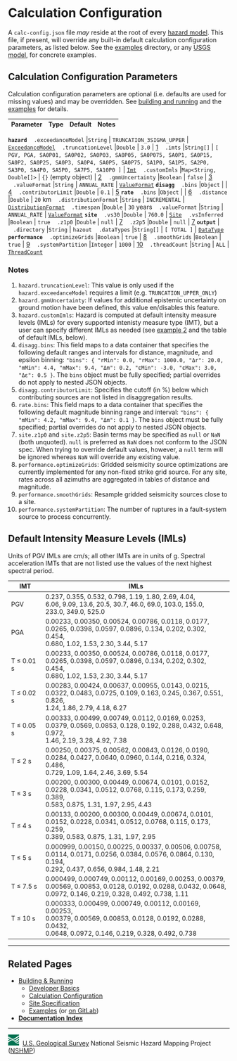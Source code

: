 # Calculation Configuration

A `calc-config.json` file _may_ reside at the root of every [hazard model](./Hazard-Model.md). This
file, if present, will override any built-in default calculation configuration parameters, as
listed below. See the [examples](../../etc/examples/README.md) directory, or any
[USGS model](./Usgs-Models.md), for concrete examples.

## Calculation Configuration Parameters

Calculation configuration parameters are optional (i.e. defaults are used for missing values) and
may be overridden. See [building and running](./Building-&-Running.md) and the
[examples](../../etc/examples) for details.

Parameter | Type | Default | Notes |
--------- | ---- | ------- | ----- |
__`hazard`__
&nbsp;&nbsp;&nbsp;`.exceedanceModel`       |`String`   | `TRUNCATION_3SIGMA_UPPER` | [`ExceedanceModel`][url-exceedance]
&nbsp;&nbsp;&nbsp;`.truncationLevel`       |`Double`   | `3.0`                     | [1](#notes)
&nbsp;&nbsp;&nbsp;`.imts`                  |`String[]` | `[ PGV, PGA, SA0P01, SA0P02, SA0P03, SA0P05, SA0P075, SA0P1, SA0P15, SA0P2, SA0P25, SA0P3, SA0P4, SA0P5, SA0P75, SA1P0, SA1P5, SA2P0, SA3P0, SA4P0, SA5P0, SA7P5, SA10P0 ]` | [`Imt`][url-imt]
&nbsp;&nbsp;&nbsp;`.customImls`            |`Map<String, Double[]>`  | `{}` (empty object)     | [2](#notes)
&nbsp;&nbsp;&nbsp;`.gmmUncertainty`        |`Boolean`  | `false`                   | [3](#notes)
&nbsp;&nbsp;&nbsp;`.valueFormat`           |`String`   | `ANNUAL_RATE`             | [`ValueFormat`][url-valueformat]
__`disagg`__
&nbsp;&nbsp;&nbsp;`.bins`                  |`Object`   |                           | [4](#notes)
&nbsp;&nbsp;&nbsp;`.contributorLimit`      |`Double`   | `0.1`                     | [5](#notes)
__`rate`__
&nbsp;&nbsp;&nbsp;`.bins`                  |`Object`   |                           | [6](#notes)
&nbsp;&nbsp;&nbsp;`.distance`              |`Double`   | `20` km
&nbsp;&nbsp;&nbsp;`.distributionFormat`    |`String`   | `INCREMENTAL`             | [`DistributionFormat`][url-distribution]
&nbsp;&nbsp;&nbsp;`.timespan`              |`Double`   | `30` years
&nbsp;&nbsp;&nbsp;`.valueFormat`           |`String`   | `ANNUAL_RATE`             | [`ValueFormat`][url-valueformat]
__`site`__
&nbsp;&nbsp;&nbsp;`.vs30`                  |`Double`   | `760.0`                   | [`Site`][url-site]
&nbsp;&nbsp;&nbsp;`.vsInferred`            |`Boolean`  | `true`
&nbsp;&nbsp;&nbsp;`.z1p0`                  |`Double`   | `null`                    | [7](#notes)
&nbsp;&nbsp;&nbsp;`.z2p5`                  |`Double`   | `null`                    | [7](#notes)
__`output`__                               |
&nbsp;&nbsp;&nbsp;`.directory`             |`String`   | `hazout`
&nbsp;&nbsp;&nbsp;`.dataTypes`             |`String[]` | `[ TOTAL ]`               | [`DataType`][url-datatype]
__`performance`__
&nbsp;&nbsp;&nbsp;`.optimizeGrids`         |`Boolean`  | `true`                    | [8](#notes)
&nbsp;&nbsp;&nbsp;`.smoothGrids`           |`Boolean`  | `true`                    | [9](#notes)
&nbsp;&nbsp;&nbsp;`.systemPartition`       |`Integer`  | `1000`                    | [10](#notes)
&nbsp;&nbsp;&nbsp;`.threadCount`           |`String`   | `ALL`                     | [`ThreadCount`][url-sheets]

[url-exceedance]: https://earthquake.usgs.gov/nshmp/docs/nshmp-lib/gov/usgs/earthquake/nshmp/calc/ExceedanceModel.html
[url-imt]: https://earthquake.usgs.gov/nshmp/docs/nshmp-lib/gov/usgs/earthquake/nshmp/gmm/Imt.html
[url-valueformat]: https://earthquake.usgs.gov/nshmp/docs/nshmp-lib/gov/usgs/earthquake/nshmp/calc/ValueFormat.html
[url-distribution]: https://earthquake.usgs.gov/nshmp/docs/nshmp-lib/gov/usgs/earthquake/nshmp/calc/DistributionFormat.html
[url-site]: https://earthquake.usgs.gov/nshmp/docs/nshmp-lib/gov/usgs/earthquake/nshmp/calc/Site.html
[url-datatype]: https://earthquake.usgs.gov/nshmp/docs/nshmp-lib/gov/usgs/earthquake/nshmp/calc/DataType.html
[url-sheets]: https://earthquake.usgs.gov/nshmp/docs/nshmp-lib/gov/usgs/earthquake/nshmp/calc/ThreadCount.html

### Notes

1. `hazard.truncationLevel`: This value is only used if the `hazard.exceedanceModel` requires a
   limit (e.g. `TRUNCATION_UPPER_ONLY`)
2. `hazard.gmmUncertainty`: If values for additional epistemic uncertainty on ground motion have
   been defined, this value en/disables this feature.
3. `hazard.customImls`: Hazard is computed at default intensity measure levels (IMLs) for every
   supported intenisty measure type (IMT), but a user can specify different IMLs as needed (see
   [example 2](../../etc/examples/2-custom-config/README.md) and the
   table of default IMLs, below).
4. `disagg.bins`: This field maps to a data container that specifies the following default ranges
   and intervals for distance, magnitude, and epsilon binning: `"bins": { "rMin": 0.0, "rMax":
   1000.0, "Δr": 20.0, "mMin": 4.4, "mMax": 9.4, "Δm": 0.2, "εMin": -3.0, "εMax": 3.0, "Δε": 0.5 }`.
   The `bins` object must be fully specified; partial overrides do not apply to nested JSON objects.
5. `disagg.contributorLimit`: Specifies the cutoff (in %) below which contributing sources are not
   listed in disaggregation results.
6. `rate.bins`: This field maps to a data container that specifies the following default magnitude
   binning range and interval: `"bins": { "mMin": 4.2, "mMax": 9.4, "Δm": 0.1 }`. The `bins` object
   must be fully specified; partial overrides do not apply to nested JSON objects.
7. `site.z1p0` and `site.z2p5`: Basin terms may be specified as `null` or `NaN` (both unquoted).
   `null` is preferred as `NaN` does not conform to the JSON spec. When trying to override default
   values, however, a `null` term will be ignored whereas `NaN` will override any existing value.
8. `performance.optimizeGrids`: Gridded seismicity source optimizations are currently implemented
   for any non-fixed strike grid source. For any site, rates across all azimuths are aggregated
   in tables of distance and magnitude.
9. `performance.smoothGrids`: Resample gridded seismicity sources close to a site.
10. `performance.systemPartition`: The number of ruptures in a fault-system source to process
    concurrently.

## Default Intensity Measure Levels (IMLs)

Units of PGV IMLs are cm/s; all other IMTs are in units of g. Spectral acceleration IMTs that are
not listed use the values of the next highest spectral period.

IMT        | IMLs
-----------|-----
PGV        | 0.237, 0.355, 0.532, 0.798, 1.19, 1.80, 2.69, 4.04, <br>6.06, 9.09, 13.6, 20.5, 30.7, 46.0, 69.0, 103.0, 155.0, <br>233.0, 349.0, 525.0
PGA        | 0.00233, 0.00350, 0.00524, 0.00786, 0.0118, 0.0177, <br>0.0265, 0.0398, 0.0597, 0.0896, 0.134, 0.202, 0.302, 0.454, <br>0.680, 1.02, 1.53, 2.30, 3.44, 5.17
T ≤ 0.01 s | 0.00233, 0.00350, 0.00524, 0.00786, 0.0118, 0.0177, <br>0.0265, 0.0398, 0.0597, 0.0896, 0.134, 0.202, 0.302, 0.454, <br>0.680, 1.02, 1.53, 2.30, 3.44, 5.17
T ≤ 0.02 s | 0.00283, 0.00424, 0.00637, 0.00955, 0.0143, 0.0215, <br>0.0322, 0.0483, 0.0725, 0.109, 0.163, 0.245, 0.367, 0.551, 0.826, <br>1.24, 1.86, 2.79, 4.18, 6.27
T ≤ 0.05 s | 0.00333, 0.00499, 0.00749, 0.0112, 0.0169, 0.0253, <br>0.0379, 0.0569, 0.0853, 0.128, 0.192, 0.288, 0.432, 0.648, 0.972, <br>1.46, 2.19, 3.28, 4.92, 7.38
T ≤ 2 s    | 0.00250, 0.00375, 0.00562, 0.00843, 0.0126, 0.0190, <br>0.0284, 0.0427, 0.0640, 0.0960, 0.144, 0.216, 0.324, 0.486, <br>0.729, 1.09, 1.64, 2.46, 3.69, 5.54
T ≤ 3 s    | 0.00200, 0.00300, 0.00449, 0.00674, 0.0101, 0.0152, <br>0.0228, 0.0341, 0.0512, 0.0768, 0.115, 0.173, 0.259, 0.389, <br>0.583, 0.875, 1.31, 1.97, 2.95, 4.43
T ≤ 4 s    | 0.00133, 0.00200, 0.00300, 0.00449, 0.00674, 0.0101, <br>0.0152, 0.0228, 0.0341, 0.0512, 0.0768, 0.115, 0.173, 0.259, <br>0.389, 0.583, 0.875, 1.31, 1.97, 2.95
T ≤ 5 s    | 0.000999, 0.00150, 0.00225, 0.00337, 0.00506, 0.00758, <br>0.0114, 0.0171, 0.0256, 0.0384, 0.0576, 0.0864, 0.130, 0.194, <br>0.292, 0.437, 0.656, 0.984, 1.48, 2.21
T ≤ 7.5 s  | 0.000499, 0.000749, 0.00112, 0.00169, 0.00253, 0.00379, <br>0.00569, 0.00853, 0.0128, 0.0192, 0.0288, 0.0432, 0.0648, <br>0.0972, 0.146, 0.219, 0.328, 0.492, 0.738, 1.11
T ≤ 10 s   | 0.000333, 0.000499, 0.000749, 0.00112, 0.00169, 0.00253, <br>0.00379, 0.00569, 0.00853, 0.0128, 0.0192, 0.0288, 0.0432, <br>0.0648, 0.0972, 0.146, 0.219, 0.328, 0.492, 0.738

---

## Related Pages

* [Building & Running](./Building-&-Running.md#building-&-running)
  * [Developer Basics](./Developer-Basics.md#developer-basics)
  * [Calculation Configuration](./Calculation-Configuration.md#calculation-configuration)
  * [Site Specification](./Site-Specification.md#site-specification)
  * [Examples](../../etc/examples) (or
    [on GitLab](https://code.usgs.gov/ghsc/nshmp/nshmp-haz/-/tree/main/etc/examples))
* [**Documentation Index**](../README.md)

---
![USGS logo](./images/usgs-icon.png) &nbsp;[U.S. Geological Survey](https://www.usgs.gov)
National Seismic Hazard Mapping Project ([NSHMP](https://earthquake.usgs.gov/hazards/))
